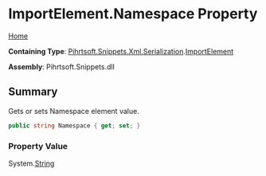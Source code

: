 # ImportElement\.Namespace Property

[Home](../../../../../../README.md)

**Containing Type**: [Pihrtsoft.Snippets.Xml.Serialization](../../README.md)\.[ImportElement](../README.md)

**Assembly**: Pihrtsoft\.Snippets\.dll

## Summary

Gets or sets Namespace element value\.

```csharp
public string Namespace { get; set; }
```

### Property Value

System\.[String](https://docs.microsoft.com/en-us/dotnet/api/system.string)

